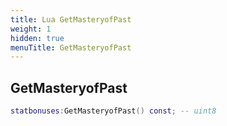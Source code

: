 ```yaml
---
title: Lua GetMasteryofPast
weight: 1
hidden: true
menuTitle: GetMasteryofPast
---
```

## GetMasteryofPast
```lua
statbonuses:GetMasteryofPast() const; -- uint8
```